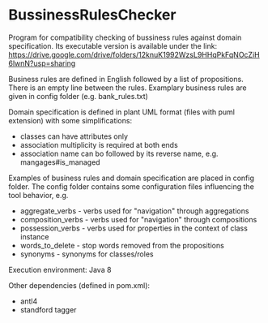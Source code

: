 # BussinessRulesChecker

Program for compatibility checking of bussiness rules against domain specification.
Its executable version is available under the link:
https://drive.google.com/drive/folders/12knuK1992WzsL9HHqPkFqNOcZiH6lwnN?usp=sharing

Business rules are defined in English followed by a list of propositions. There is an empty line between the rules.
Examplary business rules are given in config folder (e.g. bank_rules.txt)

Domain specification is defined in plant UML format (files with puml extension) with some simplifications:
- classes can have attributes only
- association multiplicity is required at both ends
- association name can bo followed by its reverse name, e.g. mangages#is_managed

Examples of business rules and domain specification are placed in config folder.
The config folder contains some configuration files influencing the tool behavior, e.g.
- aggregate_verbs - verbs used for "navigation" through aggregations
- composition_verbs - verbs used for "navigation" through compositions
- possession_verbs - verbs used for properties in the context of class instance
- words_to_delete - stop words removed from the propositions
- synonyms - synonyms for classes/roles

Execution environment: Java 8

Other dependencies (defined in pom.xml): 
- antl4
- standford tagger
